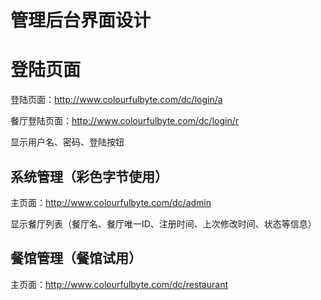 # 管理后台界面设计



# 登陆页面

登陆页面：http://www.colourfulbyte.com/dc/login/a

餐厅登陆页面：http://www.colourfulbyte.com/dc/login/r

显示用户名、密码、登陆按钮



## 系统管理（彩色字节使用）



主页面：http://www.colourfulbyte.com/dc/admin

显示餐厅列表（餐厅名、餐厅唯一ID、注册时间、上次修改时间、状态等信息）



## 餐馆管理（餐馆试用）

主页面：http://www.colourfulbyte.com/dc/restaurant

